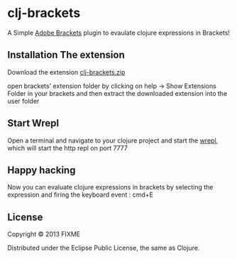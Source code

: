 clj-brackets
============
A Simple [Adobe Brackets](https://github.com/adobe/brackets) plugin to evaulate clojure expressions in Brackets! 

## Installation The extension
Download the extension [clj-brackets.zip](https://github.com/yehohanan7/clj-brackets/blob/master/download/clj-brackets.zip) 

open brackets' extension folder by clicking on help -> Show Extensions Folder in your brackets and then extract the downloaded extension into the user folder

## Start Wrepl
Open a terminal and navigate to your clojure project and start the [wrepl](https://github.com/yehohanan7/wrepl), which will start the http repl on port 7777

## Happy hacking
Now you can evaluate clojure expressions in brackets by selecting the expression and firing the keyboard event : cmd+E



## License

Copyright © 2013 FIXME

Distributed under the Eclipse Public License, the same as Clojure.
